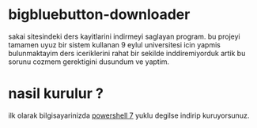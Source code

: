 # bigbluebutton-downloader
sakai sitesindeki ders  kayitlarini indirmeyi saglayan program.
bu projeyi tamamen uyuz bir sistem kullanan 9 eylul universitesi icin yapmis bulunmaktayim ders iceriklerini rahat bir sekilde inddiremiyorduk artik bu sorunu  cozmem gerektigini dusundum ve yaptim.

# nasil kurulur ?
 ilk olarak bilgisayarinizda [powershell 7](https://github.com/PowerShell/PowerShell/releases/download/v7.2.0/PowerShell-7.2.0-win-x64.msi) yuklu degilse indirip kuruyorsunuz.
